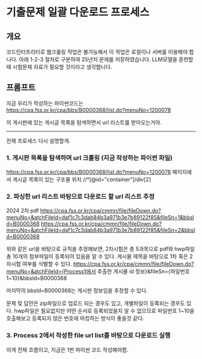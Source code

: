 # 기출문제 일괄 다운로드 프로세스

## 개요

코드인터프리터로 웹크롤링 작업은 불가능해서 이 작업은 로컬이나 서버를 이용해야 합니다.
아래 1-2-3 절차로 구분하여 25년치 문제를 저장하였습니다.
LLM모델을 훈련할 때 시험문제 자료가 필요할 것이라고 생각합니다.


## 프롬프트

지금 우리가 작성하는 파이썬코드는
https://cpa.fss.or.kr/cpa/bbs/B0000368/list.do?menuNo=1200078

이 게시판에 있는 게시글 목록을 탐색하면서 url 리스트를 받아오는거야.

-----
전체 프로세스 다시 설명할게.

### 1. 게시판 목록을 탐색하며 url 크롤링 (지금 작성하는 파이썬 파일)
https://cpa.fss.or.kr/cpa/bbs/B0000368/list.do?menuNo=1200078
페이지에서 게시글 목록이 있는 구조물 위치
//*[@id="container"]/div[2]

### 2. 파싱한 url 리스트 바탕으로 다운로드 할 url 리스트 추정
2024 2차 
pdf
https://cpa.fss.or.kr/cpa/cmmn/file/fileDown.do?menuNo=&atchFileId=daf1c7c3dab84b3a971b3e7b89122f85&fileSn=1&bbsId=B0000368
https://cpa.fss.or.kr/cpa/cmmn/file/fileDown.do?menuNo=&atchFileId=daf1c7c3dab84b3a971b3e7b89122f85&fileSn=2&bbsId=B0000368

위와 같은 url을 바탕으로 규칙을 추정해보면, 2차시험은 총 5과목으로 pdf와 hwp파일 총 10개의 첨부파일이 등록되어 있음을 알 수 있다. 게시물 제목을 바탕으로 1차 혹은 2차시험 여부를 식별할 수 있다.
https://cpa.fss.or.kr/cpa/cmmn/file/fileDown.do?menuNo=&atchFileId={Process1에서 추출한 게시물 id 정보}&fileSn={파일번호1~10}&bbsId=B0000368

마지막의 bbsId=B0000368는 게시판 정보임을 추정할 수 있다. 

문제 및 답안은 zip파일으로 업로드 되는 경우도 있고, 개별파일이 등록되는 경우도 있다.
hwp파일은 필요없지만 어떤 순서로 등록되었을지 알 수 없으므로
파일번호 1~10을 호출해보고 등록되지 않은 번호에 마킹하는 방식이 좋을것 같다.

### 3. Process 2에서 작성한 file url list를 바탕으로 다운로드 실행

이게 전체 흐름이고, 지금은 1번 파이썬 코드 작성해야함. 